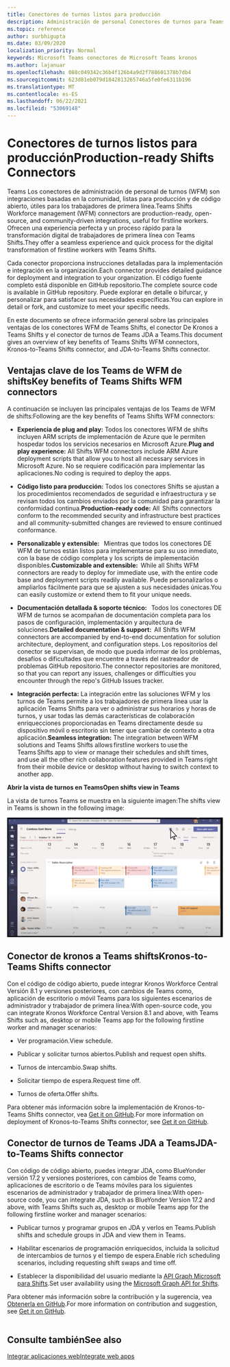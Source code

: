 ```yaml
---
title: Conectores de turnos listos para producción
description: Administración de personal Conectores de turnos para Teams
ms.topic: reference
author: surbhigupta
ms.date: 03/09/2020
localization_priority: Normal
keywords: Microsoft Teams conectores de Microsoft Teams kronos
ms.author: lajanuar
ms.openlocfilehash: 088c049342c36b4f126b4a9d2f788601378b7db4
ms.sourcegitcommit: 623d81eb079d1842813265746a5fe0fe6311b196
ms.translationtype: MT
ms.contentlocale: es-ES
ms.lasthandoff: 06/22/2021
ms.locfileid: "53069148"
---
```

# <a name="production-ready-shifts-connectors"></a><span data-ttu-id="27cb7-104">Conectores de turnos listos para producción</span><span class="sxs-lookup"><span data-stu-id="27cb7-104">Production-ready Shifts Connectors</span></span>  

<span data-ttu-id="27cb7-105">Teams Los conectores de administración de personal de turnos (WFM) son integraciones basadas en la comunidad, listas para producción y de código abierto, útiles para los trabajadores de primera línea.</span><span class="sxs-lookup"><span data-stu-id="27cb7-105">Teams Shifts Workforce management (WFM) connectors are production-ready, open-source, and community-driven integrations, useful for firstline workers.</span></span> <span data-ttu-id="27cb7-106">Ofrecen una experiencia perfecta y un proceso rápido para la transformación digital de trabajadores de primera línea con Teams Shifts.</span><span class="sxs-lookup"><span data-stu-id="27cb7-106">They offer a seamless experience and quick process for the digital transformation of firstline workers with Teams Shifts.</span></span> 

<span data-ttu-id="27cb7-107">Cada conector proporciona instrucciones detalladas para la implementación e integración en la organización.</span><span class="sxs-lookup"><span data-stu-id="27cb7-107">Each connector provides detailed guidance for deployment and integration to your organization.</span></span> <span data-ttu-id="27cb7-108">El código fuente completo está disponible en GitHub repositorio.</span><span class="sxs-lookup"><span data-stu-id="27cb7-108">The complete source code is available in GitHub repository.</span></span> <span data-ttu-id="27cb7-109">Puede explorar en detalle o bifurcar, y personalizar para satisfacer sus necesidades específicas.</span><span class="sxs-lookup"><span data-stu-id="27cb7-109">You can explore in detail or fork, and customize to meet your specific needs.</span></span>   

<span data-ttu-id="27cb7-110">En este documento se ofrece información general sobre las principales ventajas de los conectores WFM de Teams Shifts, el conector De Kronos a Teams Shifts y el conector de turnos de Teams JDA a Teams.</span><span class="sxs-lookup"><span data-stu-id="27cb7-110">This document gives an overview of key benefits of Teams Shifts WFM connectors, Kronos-to-Teams Shifts connector, and JDA-to-Teams Shifts connector.</span></span>

## <a name="key-benefits-of-teams-shifts-wfm-connectors"></a><span data-ttu-id="27cb7-111">Ventajas clave de los Teams de WFM de shifts</span><span class="sxs-lookup"><span data-stu-id="27cb7-111">Key benefits of Teams Shifts WFM connectors</span></span>

<span data-ttu-id="27cb7-112">A continuación se incluyen las principales ventajas de los Teams de WFM de shifts:</span><span class="sxs-lookup"><span data-stu-id="27cb7-112">Following are the key benefits of Teams Shifts WFM connectors:</span></span>

* <span data-ttu-id="27cb7-113">**Experiencia de plug and play:** Todos los conectores WFM de shifts incluyen ARM scripts de implementación de Azure que le permiten hospedar todos los servicios necesarios en Microsoft Azure.</span><span class="sxs-lookup"><span data-stu-id="27cb7-113">**Plug and play experience:** All Shifts WFM connectors include ARM Azure deployment scripts that allow you to host all necessary services in Microsoft Azure.</span></span> <span data-ttu-id="27cb7-114">No se requiere codificación para implementar las aplicaciones.</span><span class="sxs-lookup"><span data-stu-id="27cb7-114">No coding is required to deploy the apps.</span></span>

* <span data-ttu-id="27cb7-115">**Código listo para producción:** Todos los conectores Shifts se ajustan a los procedimientos recomendados de seguridad e infraestructura y se revisan todos los cambios enviados por la comunidad para garantizar la conformidad continua.</span><span class="sxs-lookup"><span data-stu-id="27cb7-115">**Production-ready code:** All  Shifts connectors conform to the recommended security and infrastructure best practices and all community-submitted changes are reviewed to ensure continued conformance.</span></span>

* <span data-ttu-id="27cb7-116">**Personalizable y extensible:**   Mientras que todos los conectores DE WFM de turnos están listos para implementarse para su uso inmediato, con la base de código completa y los scripts de implementación disponibles.</span><span class="sxs-lookup"><span data-stu-id="27cb7-116">**Customizable and extensible:**  While all Shifts WFM connectors are ready to deploy for immediate use, with the entire code base and deployment scripts readily available.</span></span> <span data-ttu-id="27cb7-117">Puede personalizarlos o ampliarlos fácilmente para que se ajusten a sus necesidades únicas.</span><span class="sxs-lookup"><span data-stu-id="27cb7-117">You can easily customize or extend them to fit your unique needs.</span></span>

* <span data-ttu-id="27cb7-118">**Documentación detallada & soporte técnico:**   Todos los conectores DE WFM de turnos se acompañan de documentación completa para los pasos de configuración, implementación y arquitectura de soluciones.</span><span class="sxs-lookup"><span data-stu-id="27cb7-118">**Detailed documentation & support:**  All Shifts WFM connectors are accompanied by end-to-end documentation for solution architecture, deployment, and configuration steps.</span></span> <span data-ttu-id="27cb7-119">Los repositorios del conector se supervisan, de modo que pueda informar de los problemas, desafíos o dificultades que encuentre a través del rastreador de problemas GitHub repositorio.</span><span class="sxs-lookup"><span data-stu-id="27cb7-119">The connector repositories are monitored, so that you can report any issues, challenges or difficulties you encounter through the repo's GitHub Issues tracker.</span></span>

* <span data-ttu-id="27cb7-120">**Integración perfecta:** La integración entre las soluciones WFM y los turnos de Teams permite a los trabajadores de primera línea usar la aplicación Teams Shifts para ver o administrar sus horarios y horas de turnos, y usar todas las demás características de colaboración enriquecciones proporcionadas en Teams directamente desde su dispositivo móvil o escritorio sin tener que cambiar de contexto a otra aplicación.</span><span class="sxs-lookup"><span data-stu-id="27cb7-120">**Seamless integration:** The integration between WFM solutions and Teams Shifts allows firstline workers to use the Teams Shifts app to view or manage their schedules and shift times, and use all the other rich collaboration features provided in Teams right from their mobile device or desktop without having to switch context to another app.</span></span>  

<span data-ttu-id="27cb7-121">**Abrir la vista de turnos en Teams**</span><span class="sxs-lookup"><span data-stu-id="27cb7-121">**Open shifts view in Teams**</span></span> 

<span data-ttu-id="27cb7-122">La vista de turnos Teams se muestra en la siguiente imagen:</span><span class="sxs-lookup"><span data-stu-id="27cb7-122">The shifts view in Teams is shown in the following image:</span></span> 

![Abrir turnos en Teams](../assets/images/teams-open-shifts-view.png)

## <a name="kronos-to-teams-shifts-connector"></a><span data-ttu-id="27cb7-124">Conector de kronos a Teams shifts</span><span class="sxs-lookup"><span data-stu-id="27cb7-124">Kronos-to-Teams Shifts connector</span></span>

<span data-ttu-id="27cb7-125">Con el código de código abierto, puede integrar Kronos Workforce Central Versión 8.1 y versiones posteriores, con cambios de Teams como, aplicación de escritorio o móvil Teams para los siguientes escenarios de administrador y trabajador de primera línea:</span><span class="sxs-lookup"><span data-stu-id="27cb7-125">With open-source code, you can integrate Kronos Workforce Central Version 8.1 and above, with Teams Shifts such as, desktop or mobile Teams app for the following firstline worker and manager scenarios:</span></span>

* <span data-ttu-id="27cb7-126">Ver programación.</span><span class="sxs-lookup"><span data-stu-id="27cb7-126">View schedule.</span></span>

* <span data-ttu-id="27cb7-127">Publicar y solicitar turnos abiertos.</span><span class="sxs-lookup"><span data-stu-id="27cb7-127">Publish and request open shifts.</span></span>

* <span data-ttu-id="27cb7-128">Turnos de intercambio.</span><span class="sxs-lookup"><span data-stu-id="27cb7-128">Swap shifts.</span></span>

* <span data-ttu-id="27cb7-129">Solicitar tiempo de espera.</span><span class="sxs-lookup"><span data-stu-id="27cb7-129">Request time off.</span></span>

* <span data-ttu-id="27cb7-130">Turnos de oferta.</span><span class="sxs-lookup"><span data-stu-id="27cb7-130">Offer shifts.</span></span>

<span data-ttu-id="27cb7-131">Para obtener más información sobre la implementación de Kronos-to-Teams Shifts connector, vea [Get it on GitHub](https://aka.ms/KronosShiftsConnector).</span><span class="sxs-lookup"><span data-stu-id="27cb7-131">For more information on deployment of Kronos-to-Teams Shifts connector, see [Get it on GitHub](https://aka.ms/KronosShiftsConnector).</span></span>

## <a name="jda-to-teams-shifts-connector"></a><span data-ttu-id="27cb7-132">Conector de turnos de Teams JDA a Teams</span><span class="sxs-lookup"><span data-stu-id="27cb7-132">JDA-to-Teams Shifts connector</span></span>

<span data-ttu-id="27cb7-133">Con código de código abierto, puedes integrar JDA, como BlueYonder versión 17.2 y versiones posteriores, con cambios de Teams como, aplicaciones de escritorio o de Teams móviles para los siguientes escenarios de administrador y trabajador de primera línea:</span><span class="sxs-lookup"><span data-stu-id="27cb7-133">With open-source code, you can integrate JDA, such as BlueYonder Version 17.2 and above, with Teams Shifts  such as, desktop or mobile Teams app for the following firstline worker and manager scenarios:</span></span>

* <span data-ttu-id="27cb7-134">Publicar turnos y programar grupos en JDA y verlos en Teams.</span><span class="sxs-lookup"><span data-stu-id="27cb7-134">Publish shifts and schedule groups in JDA and view them in Teams.</span></span>

* <span data-ttu-id="27cb7-135">Habilitar escenarios de programación enriquecidos, incluida la solicitud de intercambios de turnos y el tiempo de espera.</span><span class="sxs-lookup"><span data-stu-id="27cb7-135">Enable rich scheduling scenarios, including requesting shift swaps and time off.</span></span>

* <span data-ttu-id="27cb7-136">Establecer la disponibilidad del usuario mediante la [API Graph Microsoft para Shifts](/graph/api/resources/shift?view=graph-rest-beta&preserve-view=true).</span><span class="sxs-lookup"><span data-stu-id="27cb7-136">Set user availability using the [Microsoft Graph API for Shifts](/graph/api/resources/shift?view=graph-rest-beta&preserve-view=true).</span></span>

<span data-ttu-id="27cb7-137">Para obtener más información sobre la contribución y la sugerencia, vea [Obtenerla en GitHub](https://aka.ms/JDAShiftsConnector).</span><span class="sxs-lookup"><span data-stu-id="27cb7-137">For more information on contribution and suggestion, see [Get it on GitHub](https://aka.ms/JDAShiftsConnector).</span></span></br></br>

## <a name="see-also"></a><span data-ttu-id="27cb7-138">Consulte también</span><span class="sxs-lookup"><span data-stu-id="27cb7-138">See also</span></span>

[<span data-ttu-id="27cb7-139">Integrar aplicaciones web</span><span class="sxs-lookup"><span data-stu-id="27cb7-139">Integrate web apps</span></span>](~/samples/integrate-web-apps-overview.md)

